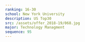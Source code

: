 ```yaml
---
ranking: 16-30
school: New York University
description: US Top30
src: /assets/offer_2018-19/068.jpg
major: Technology Managment
sequence: 95
---
```


